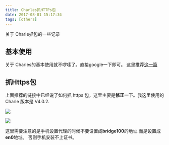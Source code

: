 ```yaml
---
title: Charles抓HTTPs包
date: 2017-08-01 15:17:34
tags: [others]
---
```

关于 Charle抓包的一些记录<!--more-->

## 基本使用
关于 Charles的基本使用就不啰嗦了。直接google一下即可。
这里推荐[这一篇](http://blog.devtang.com/2015/11/14/charles-introduction/)

## 抓Https包
上面推荐的链接中已经说了如何抓 https 包，这里主要是**修正**一下。我这里使用的 Charle 版本是
V4.0.2.

![](https://blog-image-1257302654.cos.ap-guangzhou.myqcloud.com/2018-08-24-043206.jpg)


![](https://blog-image-1257302654.cos.ap-guangzhou.myqcloud.com/2018-08-24-043209.jpg)

这里需要注意的是手机设置代理的时候不要设置成**bridge100**的地址.而是设置成**en0**地址。
否则手机安装不上证书。
